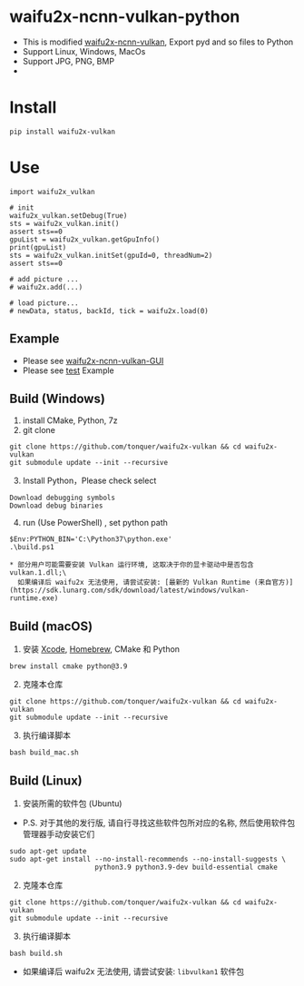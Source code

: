 # waifu2x-ncnn-vulkan-python
- This is modified [waifu2x-ncnn-vulkan](https://github.com/nihui/waifu2x-ncnn-vulkan), Export pyd and so files to Python
- Support Linux, Windows, MacOs
- Support JPG, PNG, BMP
- 
# Install
```shell
pip install waifu2x-vulkan
```

# Use
```shell
import waifu2x_vulkan

# init
waifu2x_vulkan.setDebug(True)
sts = waifu2x_vulkan.init()
assert sts==0
gpuList = waifu2x_vulkan.getGpuInfo()
print(gpuList)
sts = waifu2x_vulkan.initSet(gpuId=0, threadNum=2)
assert sts==0

# add picture ...
# waifu2x.add(...)

# load picture...
# newData, status, backId, tick = waifu2x.load(0)
```

## Example
- Please see [waifu2x-ncnn-vulkan-GUI](https://github.com/tonquer/waifu2x-ncnn-vulkan-GUI)
- Please see [test](https://github.com/tonquer/waifu2x-vulkan/blob/main/test/test.py) Example

## Build (Windows)
1. install CMake, Python, 7z
2. git clone
````shell
git clone https://github.com/tonquer/waifu2x-vulkan && cd waifu2x-vulkan
git submodule update --init --recursive
````
3. Install Python，Please check select  
````
Download debugging symbols  
Download debug binaries
````
4. run (Use PowerShell) , set python path
````shell
$Env:PYTHON_BIN='C:\Python37\python.exe'
.\build.ps1
````

```
* 部分用户可能需要安装 Vulkan 运行环境, 这取决于你的显卡驱动中是否包含 vulkan.1.dll;\
  如果编译后 waifu2x 无法使用, 请尝试安装: [最新的 Vulkan Runtime (来自官方)](https://sdk.lunarg.com/sdk/download/latest/windows/vulkan-runtime.exe)
```

## Build (macOS)
1. 安装 [Xcode](https://apps.apple.com/us/app/xcode/id497799835?mt=12), [Homebrew](https://brew.sh/), CMake 和 Python
````shell
brew install cmake python@3.9
````
2. 克隆本仓库
````shell
git clone https://github.com/tonquer/waifu2x-vulkan && cd waifu2x-vulkan
git submodule update --init --recursive
````
3. 执行编译脚本
```shell
bash build_mac.sh
```
<!-- **Commented, bcs we now using the Homebrew Python3 instead**
* 若在 import waifu2x 时出现 Segfault, 需在编译之前 unlink 掉 Homebrew 安装的 Python 3.x:
````shell
brew unlink python@3.{8,9}
export PATH=$DEVELOPER_DIR/Library/Frameworks/Python3.framework/Versions/3.8/bin:$PATH
hash -r
````
* 在使用了 waifu2x 的项目中, 如果出现 pyinstaller 打包之后突然找不到依赖库的情况, 尝试进行:
````shell Library not loaded: @rpath/Python3.framework/Versions/3.7/Python3
install_name_tool -change @rpath/Python3.framework/Versions/3.7/Python3 @loader_path/Python3 waifu2x.so
````
-->
## Build (Linux)
1. 安装所需的软件包 (Ubuntu)
* P.S. 对于其他的发行版, 请自行寻找这些软件包所对应的名称, 然后使用软件包管理器手动安装它们
````shell
sudo apt-get update
sudo apt-get install --no-install-recommends --no-install-suggests \
                     python3.9 python3.9-dev build-essential cmake
````
2. 克隆本仓库
````shell
git clone https://github.com/tonquer/waifu2x-vulkan && cd waifu2x-vulkan
git submodule update --init --recursive
````
3. 执行编译脚本
```shell
bash build.sh
```
* 如果编译后 waifu2x 无法使用, 请尝试安装: `libvulkan1` 软件包
